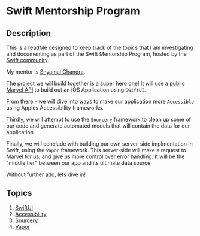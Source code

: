 # Swift Mentorship Program

## Description

This is a readMe designed to keep track of the topics that I am investigating and documenting as part of the Swift Mentorship Program, hosted by the [Swift community](swift.org). 

My mentor is [Shyamal Chandra](https://github.com/shyamalschandra).

The project we will build together is a super hero one! It will use a [public Marvel API](https://developer.marvel.com) to build out an iOS Application using `SwiftUI`.

From there - we will dive into ways to make our application more `Accessible` using Apples Accessibility frameworks.

Thirdly, we will attempt to use the `Sourcery` framework to clean up some of our code and generate automated models that will contain the data for our application.

Finally, we will conclude with building our own server-side implmentation in Swift, using the `Vapor` framework. This server-side will make a request to Marvel for us, and give us more control over error handling. It will be the "middle tier" between our app and its ultimate data source.

Without further ado, lets dive in! 

## Topics

1. [SwiftUI](swiftui/index.md)
2. [Accessibility](accessibility/index.md)
3. [Sourcery](sourcery/index.md)
4. [Vapor](vapor/index.md)